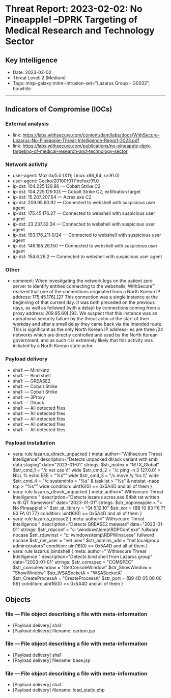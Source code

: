 # Threat Report: 2023-02-02: No Pineapple! –DPRK Targeting of Medical Research and Technology Sector


## Key Intelligence
* Date: 2023-02-02
* Threat Level: 2 (Medium)
* Tags: misp-galaxy:mitre-intrusion-set="Lazarus Group - G0032", tlp:white

---

## Indicators of Compromise (IOCs)
### External analysis
* link: https://labs.withsecure.com/content/dam/labs/docs/WithSecure-Lazarus-No-Pineapple-Threat-Intelligence-Report-2023.pdf
* link: https://labs.withsecure.com/publications/no-pineapple-dprk-targeting-of-medical-research-and-technology-sector

### Network activity
* user-agent: Mozilla/5.0 (X11; Linux x86_64; rv:91.0)
* user-agent: Gecko/20100101 Firefox/91.0
* ip-dst: 104.225.129.86 — Cobalt Strike C2
* ip-dst: 104.225.129.103 — Cobalt Strike C2, exfiltration target
* ip-dst: 15.207.207.64 — Acres.exe C2
* ip-dst: 209.95.60.92 — Connected to webshell with suspicious user agent
* ip-dst: 175.45.176.27 — Connected to webshell with suspicious user agent
* ip-dst: 23.237.32.34 — Connected to webshell with suspicious user agent
* ip-dst: 193.176.211.0/24 — Connected to webshell with suspicious user agent
* ip-dst: 146.185.26.150 — Connected to webshell with suspicious user agent
* ip-dst: 154.6.26.2 — Connected to webshell with suspicious user agent

### Other
* comment: When investigating the network logs on the patient
zero server to identify entities connecting to the
webshells, WithSecure™ realized that one of the
connections originated from a North Korean IP
address: 175.45.176[.]27 This connection was a
single instance at the beginning of that current day. It
was both preceded on the previous days, as well as
followed (with a delay) by connections coming from
a proxy address: 209.95.60[.]92. We suspect that
this instance was an operational security failure by
the threat actor at the start of their workday and after
a small delay they came back via the intended route.
This is significant as the only North Korean IP address-
es are three /24 networks which are directly controlled
and used by the North Korean government, and as
such it is extremely likely that this activity was initiated
by a North Korean state actor.

### Payload delivery
* sha1: <sha1> — Mimikatz
* sha1: <sha1> — Bind shell
* sha1: <sha1> — GREASE2
* sha1: <sha1> — Cobalt Strike
* sha1: <sha1> — Cobalt Strike
* sha1: <sha1> — 3Proxy
* sha1: <sha1> — Dtrack
* sha1: <sha1> — All detected files
* sha1: <sha1> — All detected files
* sha1: <sha1> — All detected files
* sha1: <sha1> — All detected files
* sha1: <sha1> — All detected files

### Payload installation
* yara: rule lazarus_dtrack_unpacked
{
meta:
author="Withsecure Threat Intelligence"
description="Detects unpacked dtrack variant with smb data staging"
date="2023-01-01"
strings:
$str_mutex = "MTX_Global"
$str_cmd_1 = "/c net use \\\\" wide
$str_cmd_2 = "/c ping -n 3 127.0.01 > NUL % echo EEE > \"%s\"" wide
$str_cmd_3 = "/c move /y %s \\\\" wide
$str_cmd_4 = "/c systeminfo > \"%s\" & tasklist > \"%s\" & netstat -naop tcp > \"%s\"" wide
condition:
uint16(0) == 0x5A4D and
all of them
}
* yara: rule lazarus_dtrack_unpacked
{
meta:
author=" Withsecure Threat Intelligence "
description="Detects lazarus acres.exe 64bit rat written with QT framework"
date="2023-01-01"
strings:
$str_nopineapple = "< No Pineapple! >"
$str_qt_library = "Qt 5.12.10"
$str_xor = {8B 10 83 F6 ?? 83 FA 01 77}
condition:
uint16(0) == 0x5A4D and
all of them
}
* yara: rule lazarus_grease2
{
meta:
author=" Withsecure Threat Intelligence "
description="Detects GREASE2 malware"
date="2023-01-01"
strings:
$str_rdpconf = "c: \\windows\\temp\\RDPConf.exe" fullword nocase
$str_rdpwinst = "c: \\windows\\temp\\RDPWInst.exe" fullword nocase
$str_net_user = "net user”
$str_admins_add = "net localgroup administrators"
condition:
uint16(0) == 0x5A4D and
all of them
}
* yara: rule lazarus_bindshell
{
meta:
author=" Withsecure Threat Intelligence "
description="Detects bind shell from Lazarus group"
date="2023-01-01"
strings:
$str_comspec = "COMSPEC"
$str_consolewindow = "GetConsoleWindow"
$str_ShowWindow = "ShowWindow"
$str_WSASocketA = "WSASocketA"
$str_CreateProcessA = "CreateProcessA"
$str_port = {B9 4D 05 00 00 89}
condition:
uint16(0) == 0x5A4D and
all of them
}

## Objects
### file — File object describing a file with meta-information
* [Payload delivery] sha1: <sha1>
* [Payload delivery] filename: carbon.jsp

### file — File object describing a file with meta-information
* [Payload delivery] sha1: <sha1>
* [Payload delivery] filename: base.jsp

### file — File object describing a file with meta-information
* [Payload delivery] sha1: <sha1>
* [Payload delivery] filename: load_static.php
